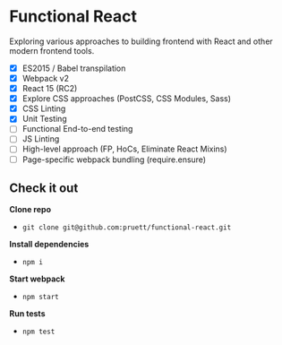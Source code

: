 Functional React
================

Exploring various approaches to building frontend with React and other modern frontend tools.

- [x] ES2015 / Babel transpilation
- [x] Webpack v2
- [x] React 15 (RC2)
- [x] Explore CSS approaches (PostCSS, CSS Modules, Sass)
- [x] CSS Linting
- [x] Unit Testing
- [ ] Functional End-to-end testing
- [ ] JS Linting
- [ ] High-level approach (FP, HoCs, Eliminate React Mixins)
- [ ] Page-specific webpack bundling (require.ensure)

## Check it out

**Clone repo**
* `git clone git@github.com:pruett/functional-react.git`

**Install dependencies**
* `npm i`

**Start webpack**
* `npm start`

**Run tests**
* `npm test`
